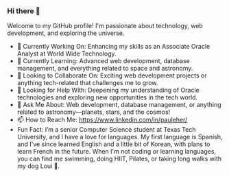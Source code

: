 ### Hi there 👋


Welcome to my GitHub profile! I'm passionate about technology, web development, and exploring the universe.

- 🔭 Currently Working On: Enhancing my skills as an Associate Oracle Analyst at World Wide Technology.
- 🌱 Currently Learning: Advanced web development, database management, and everything related to space and astronomy.
- 👯 Looking to Collaborate On: Exciting web development projects or anything tech-related that challenges me to grow.
- 🤔 Looking for Help With: Deepening my understanding of Oracle technologies and exploring new opportunities in the tech world.
- 💬 Ask Me About: Web development, database management, or anything related to astronomy—planets, stars, and the cosmos!
- 📫 How to Reach Me: https://www.linkedin.com/in/pauleher/
-  Fun Fact: I’m a senior Computer Science student at Texas Tech University, and I have a love for languages. 
My first language is Spanish, and I've since learned English and a little bit of Korean, with plans to learn French in the future. 
When I'm not coding or learning languages, you can find me swimming, doing HIIT, Pilates, or taking long walks with my dog Loui 🐶.

